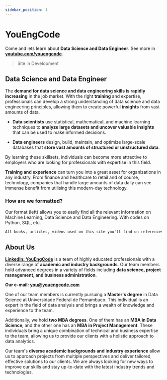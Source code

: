 ```yaml
---
sidebar_position: 1
---
```


# YouEngCode

Come and lets learn about **Data Science and Data Engineer**. See more in **[youtube.com/youengcode](https://www.youtube.com/@YouEngCode/featured)**.

> Site in Development

## Data Science and Data Engineer

The **demand for data science and data engineering skills is rapidly increasing** in the job market. With the right **training** and expertise, professionals can develop a strong understanding of data science and data engineering principles, allowing them to create powerful **insights** from vast amounts of data. 

- **Data scientists** use statistical, mathematical, and machine learning techniques to **analyze large datasets and uncover valuable insights** that can be used to make informed decisions. 

- **Data engineers** design, build, maintain, and optimize large-scale databases that **store vast amounts of structured or unstructured data**.

By learning these skillsets, individuals can become more attractive to employers who are looking for professionals with expertise in this field. 

**Training and experience** can turn you into a great asset for organizations in any industry. From finance and healthcare to retail and of course, technology, companies that handle large amounts of data daily can see immense benefit from utilising this modern-day technology.


### How are we formatted?

Our format (left) allows you to easily find all the relevant information on Machine Learning, Data Science and Data Engineering. With codes on Python, SQL, etc. 

```md
All books, articles, videos used on this site you'll find on references..
```

## About Us


**[LinkedIn: YouEngCode](https://www.linkedin.com/in/youengcode)** is a team of highly educated professionals with a diverse range of **academic and industry backgrounds**. Our team members hold advanced degrees in a variety of fields including **data science, project management, and business administration**.

**Our e-mail: you@youengcode.com**

One of our team members is currently pursuing a **Master's degree** in Data Science at Universidade Federal de Pernambuco. This individual is an expert in the field of data analysis and brings a wealth of knowledge and experience to the team.

Additionally, we hold **two MBA degrees**. One of them has an **MBA in Data Science**, and the other one has an **MBA in Project Management**. These individuals bring a unique combination of technical and business expertise to the team, allowing us to provide our clients with a holistic approach to data analytics.

Our team's **diverse academic backgrounds and industry experience** allow us to approach projects from multiple perspectives and deliver tailored, effective solutions to our clients. We are always looking for new ways to improve our skills and stay up-to-date with the latest industry trends and technologies.